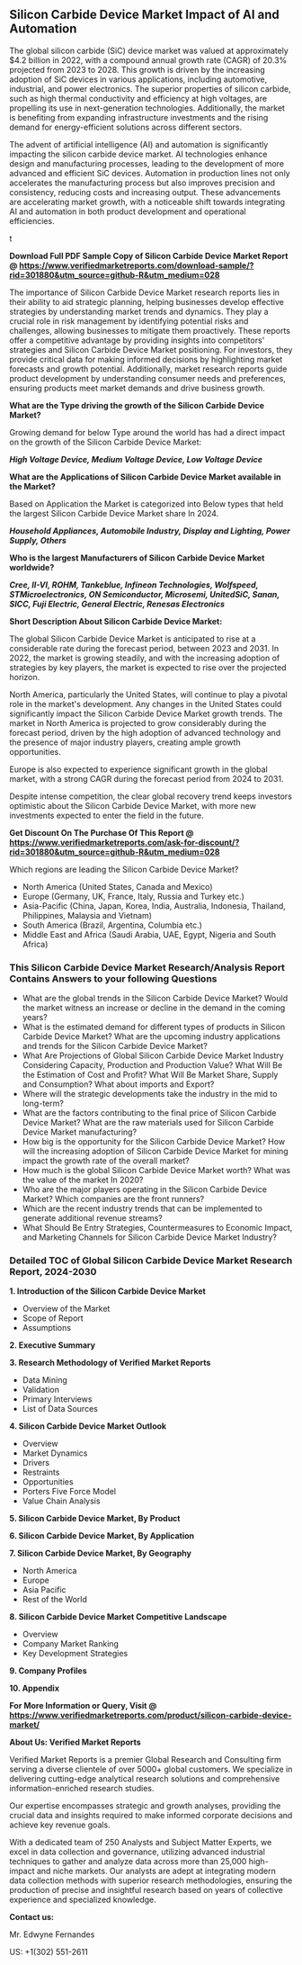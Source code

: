 <h2>Silicon Carbide Device Market Impact of AI and Automation</h2><p>The global silicon carbide (SiC) device market was valued at approximately $4.2 billion in 2022, with a compound annual growth rate (CAGR) of 20.3% projected from 2023 to 2028. This growth is driven by the increasing adoption of SiC devices in various applications, including automotive, industrial, and power electronics. The superior properties of silicon carbide, such as high thermal conductivity and efficiency at high voltages, are propelling its use in next-generation technologies. Additionally, the market is benefiting from expanding infrastructure investments and the rising demand for energy-efficient solutions across different sectors.</p><p>The advent of artificial intelligence (AI) and automation is significantly impacting the silicon carbide device market. AI technologies enhance design and manufacturing processes, leading to the development of more advanced and efficient SiC devices. Automation in production lines not only accelerates the manufacturing process but also improves precision and consistency, reducing costs and increasing output. These advancements are accelerating market growth, with a noticeable shift towards integrating AI and automation in both product development and operational efficiencies.</p>t</p><p id="" class=""><strong>Download Full PDF Sample Copy of Silicon Carbide Device Market Report @ <a href="https://www.verifiedmarketreports.com/download-sample/?rid=301880&utm_source=github-R&utm_medium=028" target="_blank">https://www.verifiedmarketreports.com/download-sample/?rid=301880&utm_source=github-R&utm_medium=028</a></strong></p><p>The importance of&nbsp;Silicon Carbide Device Market research reports lies in their ability to aid strategic planning, helping businesses develop effective strategies by understanding market trends and dynamics. They play a crucial role in risk management by identifying potential risks and challenges, allowing businesses to mitigate them proactively. These reports offer a competitive advantage by providing insights into competitors' strategies and Silicon Carbide Device Market positioning. For investors, they provide critical data for making informed decisions by highlighting market forecasts and growth potential. Additionally, market research reports guide product development by understanding consumer needs and preferences, ensuring products meet market demands and drive business growth.</p><p><strong>What are the&nbsp;Type driving the growth of the Silicon Carbide Device Market?</strong></p><p id="" class="">Growing demand for below Type around the world has had a direct impact on the growth of the Silicon Carbide Device Market:</p><em><strong>High Voltage Device, Medium Voltage Device, Low Voltage Device</strong></em></p><strong>What are the&nbsp;Applications&nbsp;of Silicon Carbide Device Market available in the Market?</strong></p><p id="" class="">Based on Application the Market is categorized into Below types that held the largest Silicon Carbide Device Market share In 2024.</p><em><strong>Household Appliances, Automobile Industry, Display and Lighting, Power Supply, Others</strong></em></p><strong>Who is the largest Manufacturers of Silicon Carbide Device Market worldwide?</strong></p><p><em><strong>Cree, II-VI, ROHM, Tankeblue, Infineon Technologies, Wolfspeed, STMicroelectronics, ON Semiconductor, Microsemi, UnitedSiC, Sanan, SICC, Fuji Electric, General Electric, Renesas Electronics</strong></em></p><p id="" class=""><strong>Short Description About Silicon Carbide Device Market:</strong></p><p>The global Silicon Carbide Device Market is anticipated to rise at a considerable rate during the forecast period, between 2023 and 2031. In 2022, the market is growing steadily, and with the increasing adoption of strategies by key players, the market is expected to rise over the projected horizon.</p><p>North America, particularly the United States, will continue to play a pivotal role in the market's development. Any changes in the United States could significantly impact the Silicon Carbide Device Market growth trends. The market in North America is projected to grow considerably during the forecast period, driven by the high adoption of advanced technology and the presence of major industry players, creating ample growth opportunities.</p><p>Europe is also expected to experience significant growth in the global market, with a strong CAGR during the forecast period from 2024 to 2031.</p><p>Despite intense competition, the clear global recovery trend keeps investors optimistic about the Silicon Carbide Device Market, with more new investments expected to enter the field in the future.</p><p id="" class=""><strong>Get Discount On The Purchase Of This Report @ <a href="https://www.verifiedmarketreports.com/ask-for-discount/?rid=301880&utm_source=github-R&utm_medium=028" target="_blank">https://www.verifiedmarketreports.com/ask-for-discount/?rid=301880&utm_source=github-R&utm_medium=028</a></strong></p>Which regions are leading the Silicon Carbide Device Market?</p><ul><li>North America (United States, Canada and Mexico)</li><li>Europe (Germany, UK, France, Italy, Russia and Turkey etc.)</li><li>Asia-Pacific (China, Japan, Korea, India, Australia, Indonesia, Thailand, Philippines, Malaysia and Vietnam)</li><li>South America (Brazil, Argentina, Columbia etc.)</li><li>Middle East and Africa (Saudi Arabia, UAE, Egypt, Nigeria and South Africa)</li></ul><h3 id="" class="">This Silicon Carbide Device Market Research/Analysis Report Contains Answers to your following Questions</h3><ul><li>What are the global trends in the Silicon Carbide Device Market? Would the market witness an increase or decline in the demand in the coming years?</li><li>What is the estimated demand for different types of products in Silicon Carbide Device Market? What are the upcoming industry applications and trends for the Silicon Carbide Device Market?</li><li>What Are Projections of Global Silicon Carbide Device Market Industry Considering Capacity, Production and Production Value? What Will Be the Estimation of Cost and Profit? What Will Be Market Share, Supply and Consumption? What about imports and Export?</li><li>Where will the strategic developments take the industry in the mid to long-term?</li><li>What are the factors contributing to the final price of Silicon Carbide Device Market? What are the raw materials used for Silicon Carbide Device Market manufacturing?</li><li>How big is the opportunity for the Silicon Carbide Device Market? How will the increasing adoption of Silicon Carbide Device Market for mining impact the growth rate of the overall market?</li><li>How much is the global Silicon Carbide Device Market worth? What was the value of the market In 2020?</li><li>Who are the major players operating in the Silicon Carbide Device Market? Which companies are the front runners?</li><li>Which are the recent industry trends that can be implemented to generate additional revenue streams?</li><li>What Should Be Entry Strategies, Countermeasures to Economic Impact, and Marketing Channels for Silicon Carbide Device Market Industry?</li></ul><h3 id="" class="">Detailed TOC of Global Silicon Carbide Device Market Research Report, 2024-2030</h3><p id="" class=""><strong>1. Introduction of the Silicon Carbide Device Market</strong></p><ul><li>Overview of the Market</li><li>Scope of Report</li><li>Assumptions</li></ul><p id="" class=""><strong>2. Executive Summary</strong></p><p id="" class=""><strong>3. Research Methodology of Verified Market Reports</strong></p><ul><li>Data Mining</li><li>Validation</li><li>Primary Interviews</li><li>List of Data Sources</li></ul><p id="" class=""><strong>4. Silicon Carbide Device Market Outlook</strong></p><ul><li>Overview</li><li>Market Dynamics</li><li>Drivers</li><li>Restraints</li><li>Opportunities</li><li>Porters Five Force Model</li><li>Value Chain Analysis</li></ul><p id="" class=""><strong>5. Silicon Carbide Device Market, By Product</strong></p><p id="" class=""><strong>6. Silicon Carbide Device Market, By Application</strong></p><p id="" class=""><strong>7. Silicon Carbide Device Market, By Geography</strong></p><ul><li>North America</li><li>Europe</li><li>Asia Pacific</li><li>Rest of the World</li></ul><p id="" class=""><strong>8. Silicon Carbide Device Market Competitive Landscape</strong></p><ul><li>Overview</li><li>Company Market Ranking</li><li>Key Development Strategies</li></ul><p id="" class=""><strong>9. Company Profiles</strong></p><p id="" class=""><strong>10. Appendix</strong></p><p id="" class=""><strong>For More Information or Query, Visit @ <a href="https://www.verifiedmarketreports.com/product/silicon-carbide-device-market/" target="_blank">https://www.verifiedmarketreports.com/product/silicon-carbide-device-market/</a></strong></p><p id="" class=""><strong>About Us: Verified Market Reports</strong></p><p id="" class="">Verified Market Reports is a premier Global Research and Consulting firm serving a diverse clientele of over 5000+ global customers. We specialize in delivering cutting-edge analytical research solutions and comprehensive information-enriched research studies.</p><p id="" class="">Our expertise encompasses strategic and growth analyses, providing the crucial data and insights required to make informed corporate decisions and achieve key revenue goals.</p><p id="" class="">With a dedicated team of 250 Analysts and Subject Matter Experts, we excel in data collection and governance, utilizing advanced industrial techniques to gather and analyze data across more than 25,000 high-impact and niche markets. Our analysts are adept at integrating modern data collection methods with superior research methodologies, ensuring the production of precise and insightful research based on years of collective experience and specialized knowledge.</p><p id="" class=""><strong>Contact us:</strong></p><p id="" class="">Mr. Edwyne Fernandes</p><p id="" class="">US: +1(302) 551-2611</p>